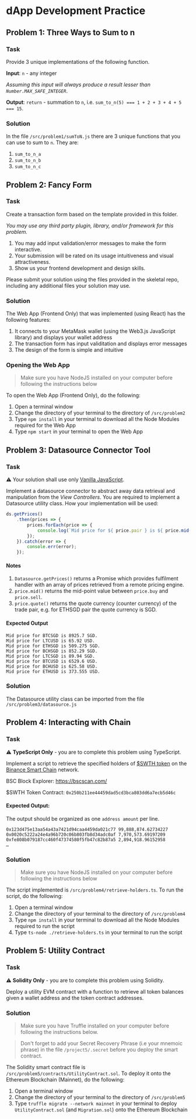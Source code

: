 # dApp Development Practice



## Problem 1: Three Ways to Sum to n

### Task

Provide 3 unique implementations of the following function.

**Input**: `n` - any integer

*Assuming this input will always produce a result lesser than `Number.MAX_SAFE_INTEGER`*.

**Output**: `return` - summation to `n`, i.e. `sum_to_n(5) === 1 + 2 + 3 + 4 + 5 === 15`.



### Solution

In the file `/src/problem1/sumToN.js` there are 3 unique functions that you can use to sum to `n`. They are: 

1. `sum_to_n_a`
2. `sum_to_n_b`
3. `sum_to_n_c`



## Problem 2: Fancy Form

### Task 

Create a transaction form based on the template provided in this folder.

*You may use any third party plugin, library, and/or framework for this problem.*

1. You may add input validation/error messages to make the form interactive.
2. Your submission will be rated on its usage intuitiveness and visual attractiveness.
3. Show us your frontend development and design skills.

Please submit your solution using the files provided in the skeletal repo, including any additional files your solution may use.

### Solution

The Web App (Frontend Only) that was implemented (using React) has the following features:

1. It connects to your MetaMask wallet (using the Web3.js JavaScript library) and displays your wallet address
2. The transaction form has input validitation and displays error messages 
3. The design of the form is simple and intuitive

### Opening the Web App

> Make sure you have NodeJS installed on your computer before following the instructions below

To open the Web App (Frontend Only), do the following: 

1. Open a terminal window
2. Change the directory of your terminal to the directory of  `/src/problem2`
3. Type `npm install` in your terminal to download all the Node Modules required for the Web App
4. Type `npm start` in your terminal to open the Web App



## Problem 3: Datasource Connector Tool

### Task

 ⚠️ Your solution shall use only [Vanilla JavaScript](http://vanilla-js.com/).

Implement a datasource connector to abstract away data retrieval and manipulation from the *View Controllers*. You are required to implement a Datasource utility class. How your implementation will be used:

```jsx
ds.getPrices()
    .then(prices => {
        prices.forEach(price => {
            console.log(`Mid price for ${ price.pair } is ${ price.mid() } ${ price.quote() }.`);
        });
    }).catch(error => {
        console.err(error);
    });
```

#### Notes

1. `Datasource.getPrices()` returns a Promise which provides fulfilment handler with an array of prices retrieved from a remote pricing engine.
2. `price.mid()` returns the mid-point value between `price.buy` and `price.sell`.
3. `price.quote()` returns the quote currency (counter currency) of the trade pair, e.g. for ETHSGD pair the quote currency is SGD.

#### Expected Output

```
Mid price for BTCSGD is 8925.7 SGD.
Mid price for LTCUSD is 65.92 USD.
Mid price for ETHSGD is 509.275 SGD.
Mid price for BCHSGD is 852.29 SGD.
Mid price for LTCSGD is 89.94 SGD.
Mid price for BTCUSD is 6529.6 USD.
Mid price for BCHUSD is 625.58 USD.
Mid price for ETHUSD is 373.555 USD.
```

### Solution

The Datasource utility class can be imported from the file `/src/problem3/datasource.js` 

## Problem 4: Interacting with Chain

### Task

⚠️ **TypeScript Only** - you are to complete this problem using TypeScript.

Implement a script to retrieve the specified holders of [$SWTH token](https://bscscan.com/token/0x250b211ee44459dad5cd3bca803dd6a7ecb5d46c) on the [Binance Smart Chain](https://coinmarketcap.com/alexandria/article/what-is-binance-smart-chain) network.

BSC Block Explorer: https://bscscan.com/

$SWTH Token Contract: `0x250b211ee44459dad5cd3bca803dd6a7ecb5d46c`

#### Expected Output:

The output should be organized as one `address amount` per line.

```
0x123d475e13aa54a43a7421d94caa4459da021c77 99,888,874.62734227
0x0020c5222a24e4a96b720c06b803fb8d34adc0af 7,970,573.69197209
0xfe808b079187cc460f47374580f5fb47c82b87a5 2,894,918.96152958
…
```

### Solution

> Make sure you have NodeJS installed on your computer before following the instructions below

The script implemented is  `/src/problem4/retrieve-holders.ts`. To run the script, do the following:

1. Open a terminal window
2. Change the directory of your terminal to the directory of  `/src/problem4`
3. Type `npm install` in your terminal to download all the Node Modules required to run the script
4. Type `ts-node ./retrieve-holders.ts` in your terminal to run the script

## Problem 5: Utility Contract

### Task

⚠️ **Solidity Only** - you are to complete this problem using Solidity.

Deploy a utility EVM contract with a function to retrieve all token balances given a wallet address and the token contract addresses.

### Solution

> Make sure you have Truffle installed on your computer before following the instructions below.

> Don't forget to add your Secret Recovery Phrase (i.e your mnemoic phrase) in the file `/project5/.secret` before you deploy the smart contract.

The Solidity smart contract file is `/src/problem5/contracts/UtilityContract.sol`. To deploy it onto the Ethereum Blockchain (Mainnet), do the following:

1. Open a terminal window
2. Change the directory of your terminal to the directory of  `/src/problem5`
3. Type `truffle migrate --network mainnet` in your terminal to deploy `UtilityContract.sol` (and `Migration.sol`) onto the Ethereum Blockchain



